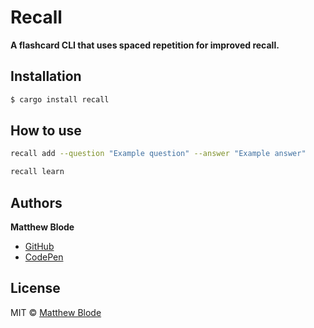 # Recall

**A flashcard CLI that uses spaced repetition for improved recall.**

## Installation

```sh
$ cargo install recall
```

## How to use

```sh
recall add --question "Example question" --answer "Example answer"
```

```sh
recall learn
```

## Authors

**Matthew Blode**

- [GitHub](https://github.com/mblode)
- [CodePen](https://codepen.io/mblode)

## License

MIT © [Matthew Blode](http://matthewblode.com)
